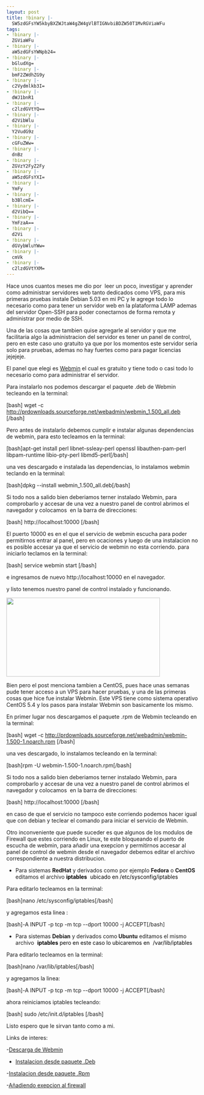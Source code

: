 ```yaml
---
layout: post
title: !binary |-
  SW5zdGFsYW5kbyBXZWJtaW4gZW4gVlBTIGNvbiBDZW50T1MvRGViaWFu
tags:
- !binary |-
  ZGViaWFu
- !binary |-
  aW5zdGFsYWNpb24=
- !binary |-
  bGludXg=
- !binary |-
  bmF2ZWdhZG9y
- !binary |-
  c2Vydmlkb3I=
- !binary |-
  dWJ1bnR1
- !binary |-
  c2lzdGVtYQ==
- !binary |-
  d2VibWlu
- !binary |-
  Y2VudG9z
- !binary |-
  cGFuZWw=
- !binary |-
  dnBz
- !binary |-
  ZGVzY2FyZ2Fy
- !binary |-
  aW5zdGFsYXI=
- !binary |-
  YmFy
- !binary |-
  b3BlcmE=
- !binary |-
  d2VibQ==
- !binary |-
  YmFzaA==
- !binary |-
  d2Vi
- !binary |-
  dGVybWluYWw=
- !binary |-
  cmVk
- !binary |-
  c2lzdGVtYXM=
---
```

Hace unos cuantos meses me dio por  leer un poco, investigar y aprender como administrar servidores web tanto dedicados como VPS, para mis primeras pruebas instale Debian 5.03 en mi PC y le agrege todo lo necesario como para tener un servidor web en la plataforma LAMP ademas del servidor Open-SSH para poder conectarnos de forma remota y administrar por medio de SSH.

Una de las cosas que tambien quise agregarle al servidor y que me facilitaria algo la administracion del servidor es tener un panel de control, pero en este caso uno gratuito ya que por los momentos este servidor seria solo para pruebas, ademas no hay fuertes como para pagar licencias jejejeje.

El panel que elegi es <a href="http://webmin.com" target="_blank">Webmin</a> el cual es gratuito y tiene todo o casi todo lo necesario como para administrar el servidor.

Para instalarlo nos podemos descargar el paquete .deb de Webmin tecleando en la terminal:

[bash] wget -c http://prdownloads.sourceforge.net/webadmin/webmin_1.500_all.deb [/bash]

Pero antes de instalarlo debemos cumplir e instalar algunas dependencias de webmin, para esto tecleamos en la terminal:

[bash]apt-get install perl libnet-ssleay-perl openssl libauthen-pam-perl libpam-runtime libio-pty-perl libmd5-perl[/bash]

una ves descargado e instalada las dependencias, lo instalamos webmin teclando en la terminal:

[bash]dpkg --install webmin_1.500_all.deb[/bash]

Si todo nos a salido bien deberiamos terner instalado Webmin, para comprobarlo y accesar de una vez a nuestro panel de control abrimos el navegador y colocamos  en la barra de direcciones:

[bash] http://localhost:10000 [/bash]

El puerto 10000 es en el que el servicio de webmin escucha para poder permitirnos entrar al panel, pero en ocaciones y luego de una instalacion no es posible accesar ya que el servicio de webmin no esta corriendo. para iniciarlo teclamos en la terminal:

[bash] service webmin start [/bash]

e ingresamos de nuevo http://localhost:10000 en el navegador.

y listo tenemos nuestro panel de control instalado y funcionando.

<a href="http://blog.jam.net.ve/imagenes/webmin-login.png"><img class="alignnone" src="http://blog.jam.net.ve/imagenes/webmin-login.png" alt="" width="402" height="206" /></a>

Bien pero el post menciona tambien a CentOS, pues hace unas semanas pude tener acceso a un VPS para hacer pruebas, y una de las primeras cosas que hice fue instalar Webmin. Este VPS tiene como sistema operativo CentOS 5.4 y los pasos para instalar Webmin son basicamente los mismo.

En primer lugar nos descargamos el paquete .rpm de Webmin tecleando en la terminal:

[bash] wget -c http://prdownloads.sourceforge.net/webadmin/webmin-1.500-1.noarch.rpm [/bash]

una ves descargado, lo instalamos tecleando en la terminal:

[bash]rpm -U webmin-1.500-1.noarch.rpm[/bash]

Si todo nos a salido bien deberiamos terner instalado Webmin, para comprobarlo y accesar de una vez a nuestro panel de control abrimos el navegador y colocamos  en la barra de direcciones:

[bash] http://localhost:10000 [/bash]

en caso de que el servicio no tampoco este corriendo podemos hacer igual que con debian y teclear el comando para iniciar el servicio de Webmin.

Otro inconveniente que puede suceder es que algunos de los modulos de Firewall que estes corriendo en Linux, te este bloqueando el puerto de escucha de webmin, para añadir una exepcion y permitirnos accesar al panel de control de webmin desde el navegador debemos editar el archivo correspondiente a nuestra distribucion.

- Para sistemas <strong>RedHat</strong> y derivados como por ejemplo <strong>Fedora</strong> o <strong>CentOS</strong> editamos el archivo <span style="color: #000000;"><strong>iptables</strong></span><tt> </tt><span style="color: #000000;">ubicado en /etc/sysconfig/iptables</span>

Para editarlo tecleamos en la terminal:

[bash]nano /etc/sysconfig/iptables[/bash]

y agregamos esta linea :

[bash]-A INPUT -p tcp -m tcp --dport 10000 -j ACCEPT[/bash]

- Para sistemas <strong>Debian</strong> y derivados como<strong> Ubuntu</strong> editamos el mismo archivo<tt> </tt><span style="color: #000000;"><strong>iptables</strong> pero en este caso lo ubicaremos en</span><tt> </tt><span style="color: #000000;">/var/lib/iptables</span>

Para editarlo tecleamos en la terminal:

[bash]nano /var/lib/iptables[/bash]

y agregamos la linea:

[bash]-A INPUT -p tcp -m tcp --dport 10000 -j ACCEPT[/bash]

ahora reiniciamos iptables tecleando:

[bash] sudo /etc/init.d/iptables [/bash]

<tt></tt>

Listo espero que le sirvan tanto como a mi.

Links de interes:

-<a href="http://webmin.com/download.html" target="_blank">Descarga de Webmin</a>

- <a href="http://webmin.com/deb.html" target="_blank">Instalacion desde paquete .Deb</a>

-<a href="http://webmin.com/rpm.html" target="_blank">Instalacion desde paquete .Rpm</a>

-<a href="http://webmin.com/firewall.html" target="_blank">Añadiendo exepcion al firewall</a>
